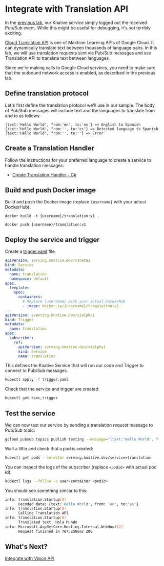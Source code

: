 # Integrate with Translation API

In the [previous lab](08-helloworldeventing.md), our Knative service simply logged out the received Pub/Sub event. While this might be useful for debugging, it's not terribly exciting. 

[Cloud Translation API](https://cloud.google.com/translate/docs/) is one of Machine Learning APIs of Google Cloud. It can dynamically translate text between thousands of language pairs. In this lab, we will use translation requests sent via Pub/Sub messages and use Translation API to translate text between languages. 

Since we're making calls to Google Cloud services, you need to make sure that the outbound network access is enabled, as described in the previous lab. 

## Define translation protocol

Let's first define the translation protocol we'll use in our sample. The body of Pub/Sub messages will include text and the languages to translate from and to as follows:

```
{text:'Hello World', from:'en', to:'es'} => English to Spanish
{text:'Hello World', from:'', to:'es'} => Detected language to Spanish
{text:'Hello World', from:'', to:''} => Error
```

## Create a Translation Handler

Follow the instructions for your preferred language to create a service to handle translation messages:

* [Create Translation Handler - C#](09-translationeventing-csharp.md)

## Build and push Docker image

Build and push the Docker image (replace `{username}` with your actual DockerHub): 

```docker
docker build -t {username}/translation:v1 .

docker push {username}/translation:v1
```
## Deploy the service and trigger

Create a [trigger.yaml](../eventing/translation/trigger.yaml) file.

```yaml
apiVersion: serving.knative.dev/v1beta1
kind: Service
metadata:
  name: translation
  namespace: default
spec:
  template:
    spec:
      containers:
        # Replace {username} with your actual DockerHub
        - image: docker.io/{username}/translation:v1
---
apiVersion: eventing.knative.dev/v1alpha1
kind: Trigger
metadata:
  name: translation
spec:
  subscriber:
    ref:
      apiVersion: serving.knative.dev/v1alpha1
      kind: Service
      name: translation
```
This defines the Knative Service that will run our code and Trigger to connect to Pub/Sub messages.

```bash
kubectl apply -f trigger.yaml
```

Check that the service and trigger are created:

```bash
kubectl get ksvc,trigger
```

## Test the service

We can now test our service by sending a translation request message to Pub/Sub topic:

```bash
gcloud pubsub topics publish testing --message="{text:'Hello World', from:'en', to:'es'}"
```

Wait a little and check that a pod is created:

```bash
kubectl get pods --selector serving.knative.dev/service=translation
```
You can inspect the logs of the subscriber (replace `<podid>` with actual pod id):

```bash
kubectl logs --follow -c user-container <podid>
```

You should see something similar to this:

```bash
info: translation.Startup[0]
      Decoded data: {text:'Hello World', from: 'en', to:'es'}
info: translation.Startup[0]
      Calling Translation API
info: translation.Startup[0]
      Translated text: Hola Mundo
info: Microsoft.AspNetCore.Hosting.Internal.WebHost[2]
      Request finished in 767.2586ms 200 
```

## What's Next?
[Integrate with Vision API](10-visioneventing.md)
